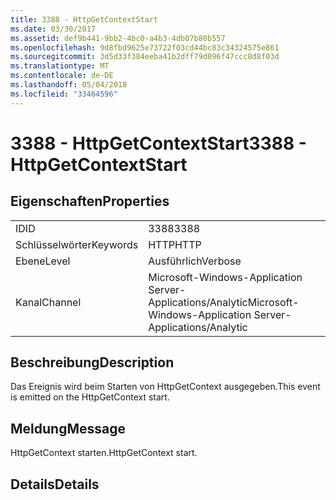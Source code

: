 ```yaml
---
title: 3388 - HttpGetContextStart
ms.date: 03/30/2017
ms.assetid: def9b441-9bb2-4bc0-a4b3-4db07b80b557
ms.openlocfilehash: 9d8fbd9625e73722f03cd44bc83c34324575e861
ms.sourcegitcommit: 3d5d33f384eeba41b2dff79d096f47ccc8d8f03d
ms.translationtype: MT
ms.contentlocale: de-DE
ms.lasthandoff: 05/04/2018
ms.locfileid: "33464596"
---
```

# <a name="3388---httpgetcontextstart"></a><span data-ttu-id="4d1a4-102">3388 - HttpGetContextStart</span><span class="sxs-lookup"><span data-stu-id="4d1a4-102">3388 - HttpGetContextStart</span></span>
## <a name="properties"></a><span data-ttu-id="4d1a4-103">Eigenschaften</span><span class="sxs-lookup"><span data-stu-id="4d1a4-103">Properties</span></span>  
  
|||  
|-|-|  
|<span data-ttu-id="4d1a4-104">ID</span><span class="sxs-lookup"><span data-stu-id="4d1a4-104">ID</span></span>|<span data-ttu-id="4d1a4-105">3388</span><span class="sxs-lookup"><span data-stu-id="4d1a4-105">3388</span></span>|  
|<span data-ttu-id="4d1a4-106">Schlüsselwörter</span><span class="sxs-lookup"><span data-stu-id="4d1a4-106">Keywords</span></span>|<span data-ttu-id="4d1a4-107">HTTP</span><span class="sxs-lookup"><span data-stu-id="4d1a4-107">HTTP</span></span>|  
|<span data-ttu-id="4d1a4-108">Ebene</span><span class="sxs-lookup"><span data-stu-id="4d1a4-108">Level</span></span>|<span data-ttu-id="4d1a4-109">Ausführlich</span><span class="sxs-lookup"><span data-stu-id="4d1a4-109">Verbose</span></span>|  
|<span data-ttu-id="4d1a4-110">Kanal</span><span class="sxs-lookup"><span data-stu-id="4d1a4-110">Channel</span></span>|<span data-ttu-id="4d1a4-111">Microsoft-Windows-Application Server-Applications/Analytic</span><span class="sxs-lookup"><span data-stu-id="4d1a4-111">Microsoft-Windows-Application Server-Applications/Analytic</span></span>|  
  
## <a name="description"></a><span data-ttu-id="4d1a4-112">Beschreibung</span><span class="sxs-lookup"><span data-stu-id="4d1a4-112">Description</span></span>  
 <span data-ttu-id="4d1a4-113">Das Ereignis wird beim Starten von HttpGetContext ausgegeben.</span><span class="sxs-lookup"><span data-stu-id="4d1a4-113">This event is emitted on the HttpGetContext start.</span></span>  
  
## <a name="message"></a><span data-ttu-id="4d1a4-114">Meldung</span><span class="sxs-lookup"><span data-stu-id="4d1a4-114">Message</span></span>  
 <span data-ttu-id="4d1a4-115">HttpGetContext starten.</span><span class="sxs-lookup"><span data-stu-id="4d1a4-115">HttpGetContext start.</span></span>  
  
## <a name="details"></a><span data-ttu-id="4d1a4-116">Details</span><span class="sxs-lookup"><span data-stu-id="4d1a4-116">Details</span></span>
